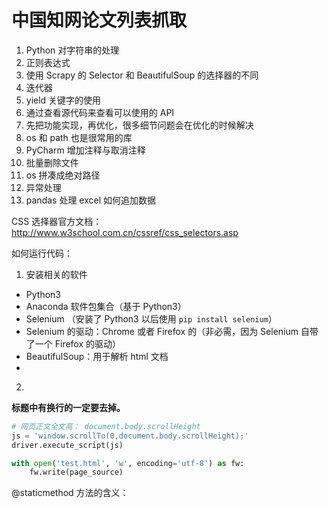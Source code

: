 # 中国知网论文列表抓取

1. Python 对字符串的处理
2. 正则表达式
3. 使用 Scrapy 的 Selector 和 BeautifulSoup 的选择器的不同
4. 迭代器
5. yield 关键字的使用
6. 通过查看源代码来查看可以使用的 API
7. 先把功能实现，再优化，很多细节问题会在优化的时候解决
8. os 和 path 也是很常用的库
9. PyCharm 增加注释与取消注释
10. 批量删除文件
11. os 拼凑成绝对路径
12. 异常处理
13. pandas 处理 excel 如何追加数据


CSS 选择器官方文档：
http://www.w3school.com.cn/cssref/css_selectors.asp


如何运行代码：
1. 安装相关的软件
+ Python3
+ Anaconda 软件包集合（基于 Python3）
+ Selenium （安装了 Python3 以后使用 `pip install selenium`）
+ Selenium 的驱动：Chrome 或者 Firefox 的（非必需，因为 Selenium 自带了一个 Firefox 的驱动）
+ BeautifulSoup：用于解析 html 文档
+ 
2. 

**标题中有换行的一定要去掉。**

```python
# 网页正文全文高： document.body.scrollHeight
js = 'window.scrollTo(0,document.body.scrollHeight);'
driver.execute_script(js)
```

```python
with open('test.html', 'w', encoding='utf-8') as fw:
    fw.write(page_source)
```

@staticmethod 方法的含义：

